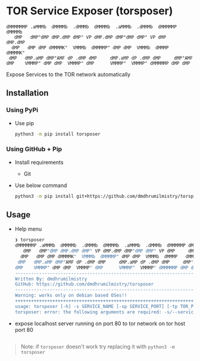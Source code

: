 # TOR Service Exposer (torsposer)

```
dMMMMMMP .aMMMb  dMMMMb  .dMMMb  dMMMMb  .aMMMb  .dMMMb  dMMMMMP dMMMMb 
   dMP   dMP"dMP dMP.dMP dMP" VP dMP.dMP dMP"dMP dMP" VP dMP     dMP.dMP 
  dMP   dMP dMP dMMMMK"  VMMMb  dMMMMP" dMP dMP  VMMMb  dMMMP   dMMMMK"  
 dMP   dMP.aMP dMP"AMF dP .dMP dMP     dMP.aMP dP .dMP dMP     dMP"AMF   
dMP    VMMMP" dMP dMP  VMMMP" dMP      VMMMP"  VMMMP" dMMMMMP dMP dMP
```

Expose Services to the TOR network automatically


## Installation

### Using PyPi

- Use pip 

    ```bash
    python3 -m pip install torsposer
    ```

### Using GitHub + Pip

- Install requirements
    - Git

- Use below command

    ```bash
    python3 -m pip install git+https://github.com/dmdhrumilmistry/torsposer.git
    ```

## Usage

- Help menu

    ```bash
    ❯ torsposer
    dMMMMMMP .aMMMb  dMMMMb  .dMMMb  dMMMMb  .aMMMb  .dMMMb  dMMMMMP dMMMMb 
       dMP   dMP"dMP dMP.dMP dMP" VP dMP.dMP dMP"dMP dMP" VP dMP     dMP.dMP 
      dMP   dMP dMP dMMMMK"  VMMMb  dMMMMP" dMP dMP  VMMMb  dMMMP   dMMMMK"  
     dMP   dMP.aMP dMP"AMF dP .dMP dMP     dMP.aMP dP .dMP dMP     dMP"AMF   
    dMP    VMMMP" dMP dMP  VMMMP" dMP      VMMMP"  VMMMP" dMMMMMP dMP dMP    
    --------------------------------------------------------------------------
    Written By: dmdhrumilmistry
    GitHub: https://github.com/dmdhrumilmistry/torsposer
    --------------------------------------------------------------------------
    Warning: works only on debian based OSes!!
    ++++++++++++++++++++++++++++++++++++++++++++++++++++++++++++++++++++++++++
    usage: torsposer [-h] -s SERVICE_NAME [-sp SERVICE_PORT] [-tp TOR_PORT]
    torsposer: error: the following arguments are required: -s/--service
    ```

- expose localhost server running on port 80 to tor network on tor host port 80

    ```bash

    ```

> Note: if `torsposer` doesn't work try replacing it with `python3 -m torsposer`

